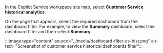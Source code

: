 In the Copilot Service workspace site map, select **Customer Service historical analytics**.

On the page that appears, select the required dashboard from the dashboard filter. For example, to view the **Summary** dashboard, select the dashboard filter and then select **Summary**.

:::image type="content" source="../media/dashboard-filter-cs-hist.png" alt-text="Screenshot of customer service historical dashboards filter":::